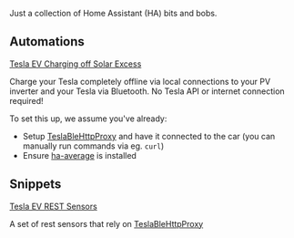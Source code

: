 Just a collection of Home Assistant (HA) bits and bobs.

## Automations
[Tesla EV Charging off Solar Excess](blueprints/tesla_ev_solar_excess_charging.yaml)

Charge your Tesla completely offline via local connections to your PV inverter and your Tesla via Bluetooth. No Tesla API or internet connection required!

To set this up, we assume you've already:
* Setup [TeslaBleHttpProxy](https://github.com/wimaha/TeslaBleHttpProxy) and have it connected to the car (you can manually run commands via eg. `curl`)
* Ensure [ha-average](https://github.com/Limych/ha-average) is installed

## Snippets
[Tesla EV REST Sensors](snippets/tesla_ev_rest_sensors.yaml)

A set of rest sensors that rely on [TeslaBleHttpProxy](https://github.com/wimaha/TeslaBleHttpProxy)
